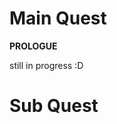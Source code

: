 # Main Quest
**PROLOGUE**

still in progress :D

<!-- TO DO: Add all of the things said in the comment.-->
# Sub Quest